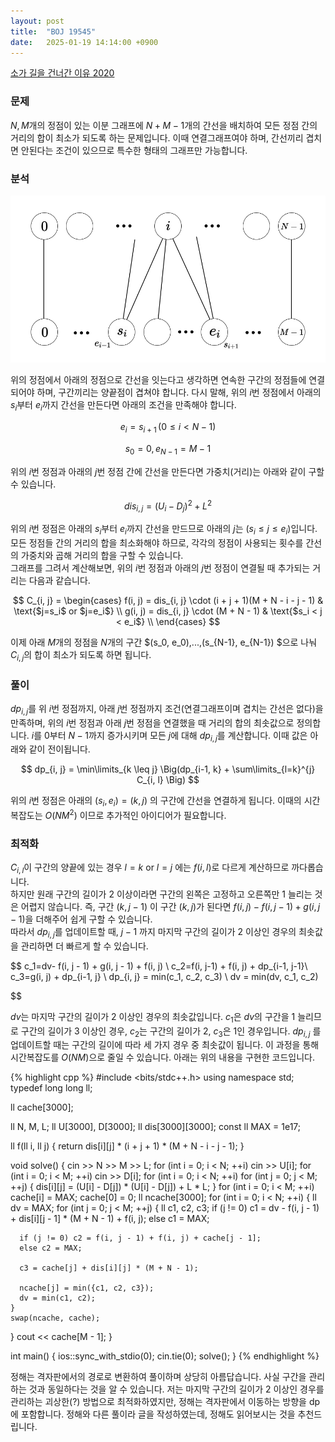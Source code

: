 ```yaml
---
layout: post
title:  "BOJ 19545"
date:   2025-01-19 14:14:00 +0900
---
```


[소가 길을 건너간 이유 2020]

### 문제
$N, M$개의 정점이 있는 이분 그래프에 $N+M-1$개의 간선을 배치하여 모든 정점 간의 거리의 합이 최소가 되도록 하는 문제입니다. 이때 연결그래프여야 하며, 간선끼리 겹치면 안된다는 조건이 있으므로 특수한 형태의 그래프만 가능합니다.

### 분석
![graph](https://raw.githubusercontent.com/danielhO9/danielhO9.github.io/refs/heads/main/assets/images/BOJ_19545.png)

위의 정점에서 아래의 정점으로 간선을 잇는다고 생각하면 연속한 구간의 정점들에 연결되어야 하며, 구간끼리는 양끝점이 겹쳐야 합니다. 다시 말해, 위의 $i$번 정점에서 아래의 $s_i$부터 $e_i$까지 간선을 만든다면 아래의 조건을 만족해야 합니다.

$$ e_i=s_{i+1} \, (0 \leq i < N-1) $$

$$ s_0 = 0, \, e_{N-1} = M-1 $$

위의 $i$번 정점과 아래의 $j$번 정점 간에 간선을 만든다면 가중치(거리)는 아래와 같이 구할 수 있습니다.

$$ dis_{i, j}=(U_i - D_j)^2 + L^2 $$

위의 $i$번 정점은 아래의 $s_i$부터 $e_i$까지 간선을 만드므로 아래의 $j$는 $(s_i \leq j \leq e_i)$입니다. 모든 정점들 간의 거리의 합을 최소화해야 하므로, 각각의 정점이 사용되는 횟수를 간선의 가중치와 곱해 거리의 합을 구할 수 있습니다.  
그래프를 그려서 계산해보면, 위의 $i$번 정점과 아래의 $j$번 정점이 연결될 때 추가되는 거리는 다음과 같습니다.

$$ C_{i, j} = \begin{cases}
    f(i, j) = dis_{i, j} \cdot (i + j + 1)(M + N - i - j - 1) & \text{$j=s_i$ or $j=e_i$} \\
    g(i, j) = dis_{i, j} \cdot (M + N - 1) & \text{$s_i < j < e_i$} \\
  \end{cases}
$$

이제 아래 $M$개의 정점을 $N$개의 구간 $(s_0, e_0),...,(s_{N-1}, e_{N-1}) $으로 나눠 $C_{i, j}$의 합이 최소가 되도록 하면 됩니다.  

### 풀이
$dp_{i, j}$를 위 $i$번 정점까지, 아래 $j$번 정점까지 조건(연결그래프이며 겹치는 간선은 없다)을 만족하며, 위의 $i$번 정점과 아래 $j$번 정점을 연결했을 때 거리의 합의 최솟값으로 정의합니다. $i$를 $0$부터 $N-1$까지 증가시키며 모든 $j$에 대해 $dp_{i, j}$를 계산합니다. 이때 값은 아래와 같이 전이됩니다.

$$ dp_{i, j} = \min\limits_{k \leq j} \Big(dp_{i-1, k} + \sum\limits_{l=k}^{j} C_{i, l} \Big) $$

위의 $i$번 정점은 아래의 $(s_i, e_i)=(k, j)$ 의 구간에 간선을 연결하게 됩니다. 이때의 시간 복잡도는 $O(N M^2)$ 이므로 추가적인 아이디어가 필요합니다.  

### 최적화
$C_{i, l}$이 구간의 양끝에 있는 경우 $\text{$l=k$ or $l=j$}$ 에는 $f(i, l)$로 다르게 계산하므로 까다롭습니다.  
하지만 원래 구간의 길이가 $2$ 이상이라면 구간의 왼쪽은 고정하고 오른쪽만 $1$ 늘리는 것은 어렵지 않습니다. 즉, 구간 $(k, j-1)$ 이 구간 $(k, j)$가 된다면 $f(i, j) - f(i, j - 1) + g(i, j - 1)$을 더해주어 쉽게 구할 수 있습니다.  
따라서 $dp_{i, j}$를 업데이트할 때, $j-1$ 까지  마지막 구간의 길이가 $2$ 이상인 경우의 최솟값을 관리하면 더 빠르게 할 수 있습니다. 

$$
	c_1=dv- f(i, j - 1) + g(i, j - 1) + f(i, j) \\
	c_2=f(i, j-1) + f(i, j) + dp_{i-1, j-1}\\
	c_3=g(i, j) + dp_{i-1, j} \\
	dp_{i, j} = min(c_1, c_2, c_3) \\
	dv = min(dv, c_1, c_2)

$$

$dv$는 마지막 구간의 길이가 $2$ 이상인 경우의 최솟값입니다. $c_1$은 $dv$의 구간을 $1$ 늘리므로 구간의 길이가 $3$ 이상인 경우, $c_2$는 구간의 길이가 $2$, $c_3$은 $1$인 경우입니다. $dp_{i, j}$ 를 업데이트할 때는 구간의 길이에 따라 세 가지 경우 중 최솟값이 됩니다. 이 과정을 통해 시간복잡도를 $O(NM)$으로 줄일 수 있습니다. 아래는 위의 내용을 구현한 코드입니다.   

{% highlight cpp %}
#include <bits/stdc++.h>
using namespace std;
typedef long long ll;

ll cache[3000];

ll N, M, L;
ll U[3000], D[3000];
ll dis[3000][3000];
const ll MAX = 1e17;

ll f(ll i, ll j) { return dis[i][j] * (i + j + 1) * (M + N - i - j - 1); }

void solve() {
  cin >> N >> M >> L;
  for (int i = 0; i < N; ++i) cin >> U[i];
  for (int i = 0; i < M; ++i) cin >> D[i];
  for (int i = 0; i < N; ++i) for (int j = 0; j < M; ++j) {
    dis[i][j] = (U[i] - D[j]) * (U[i] - D[j]) + L * L;
  }
  for (int i = 0; i < M; ++i) cache[i] = MAX;
  cache[0] = 0;
  ll ncache[3000];
  for (int i = 0; i < N; ++i) {
    ll dv = MAX;
    for (int j = 0; j < M; ++j) {
      ll c1, c2, c3;
      if (j != 0) c1 = dv - f(i, j - 1) + dis[i][j - 1] * (M + N - 1) + f(i, j);
      else c1 = MAX;
			
      if (j != 0) c2 = f(i, j - 1) + f(i, j) + cache[j - 1];
      else c2 = MAX;
			
      c3 = cache[j] + dis[i][j] * (M + N - 1);

      ncache[j] = min({c1, c2, c3});
      dv = min(c1, c2);
    }
    swap(ncache, cache);
  }
  cout << cache[M - 1];
}

int main() {
  ios::sync_with_stdio(0); cin.tie(0);
  solve();
}
{% endhighlight %}

정해는 격자판에서의 경로로 변환하여 풀이하며 상당히 아름답습니다. 사실 구간을 관리하는 것과 동일하다는 것을 알 수 있습니다. 저는 마지막 구간의 길이가 $2$ 이상인 경우를 관리하는 괴상한(?) 방법으로 최적화하였지만, 정해는 격자판에서 이동하는 방향을 dp에 포함합니다. 정해와 다른 풀이라 글을 작성하였는데, 정해도 읽어보시는 것을 추천드립니다.


[소가 길을 건너간 이유 2020]: https://www.acmicpc.net/problem/19545